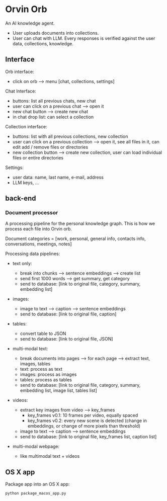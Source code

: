 
# Orvin Orb

An AI knowledge agent.

- User uploads documents into collections.
- User can chat with LLM. Every responses is verified against the user data, collections, knowledge.


## Interface

Orb interface:
- click on orb --> menu [chat, collections, settings]

Chat Interface:
- buttons: list all previous chats, new chat
- user can click on a previous chat --> open it
- new chat button --> create new chat
- in chat drop list: can select a collection 

Collection interface:
- buttons: list with all previous collections, new collection
- user can click on a previous collection --> open it, see all files in it, can edit add / remove files or directories
- new collection button --> create new collection, user can load individual files or entire directories

Settings:
- user data: name, last name, e-mail, address
- LLM keys, ...


## back-end

### Document processor

A processing pipeline for the personal knowledge graph. This is how we process each file into Orvin orb.

Document categories = [work, personal, general info, contacts info, conversations, meetings, notes]

Processing data pipelines:

- text only: 
    - break into chunks --> sentence embeddings --> create list
    - send first 1000 words --> get summary, get category
    - send to database: [link to original file, category, summary, embedding list]

- images: 
    - image to text --> caption --> sentence embeddings
    - send to database: [link to original file, caption]

- tables:
    - convert table to JSON
    - send to database: [link to original file, JSON]
    

- multi-modal text:
    - break documents into pages --> for each page --> extract text, images, tables
    - text: process as text
    - images: process as images
    - tables: process as tables
    - send to database: [link to original file, category, summary, embedding list, image list, tables list]

- videos:
    - extract key images from video --> key_frames
        - key_frames v0.1: 10 frames per video, equally spaced
        - key_frames v0.2: every new scene is detected (change in embeddings, or change of more pixels than threshold)
    - image to text --> caption --> sentence embeddings
    - send to database: [link to original file, key_frames list, caption list]

- multi-modal webpage:
     - like multimodal text + videos



## OS X app

Package app into an OS X app:

`python package_macos_app.py`